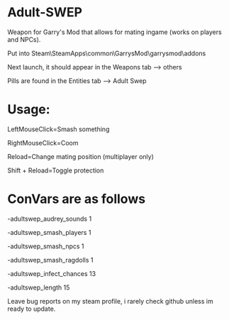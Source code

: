 # Adult-SWEP
Weapon for Garry's Mod that allows for mating ingame (works on players and NPCs).

Put into Steam\SteamApps\common\GarrysMod\garrysmod\addons

Next launch, it should appear in the Weapons tab --> others

Pills are found in the Entities tab --> Adult Swep


# Usage:

LeftMouseClick=Smash something

RightMouseClick=Coom

Reload=Change mating position (multiplayer only)

Shift + Reload=Toggle protection


# ConVars are as follows

-adultswep_audrey_sounds 1

-adultswep_smash_players 1

-adultswep_smash_npcs 1

-adultswep_smash_ragdolls 1

-adultswep_infect_chances 13

-adultswep_length 15

Leave bug reports on my steam profile, i rarely check github unless im ready to update.
